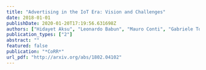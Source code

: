 ```yaml
---
title: "Advertising in the IoT Era: Vision and Challenges"
date: 2018-01-01
publishDate: 2020-01-20T17:19:56.631698Z
authors: ["Hidayet Aksu", "Leonardo Babun", "Mauro Conti", "Gabriele Tolomei", "A. Selcuk Uluagac"]
publication_types: ["2"]
abstract: ""
featured: false
publication: "*CoRR*"
url_pdf: "http://arxiv.org/abs/1802.04102"
---
```


